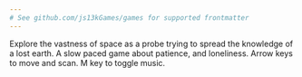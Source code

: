 ```yaml
---
# See github.com/js13kGames/games for supported frontmatter
---
```

Explore the vastness of space as a probe trying to spread the knowledge of a lost earth. A slow paced game about patience, and loneliness. Arrow keys to move and scan. M key to toggle music.